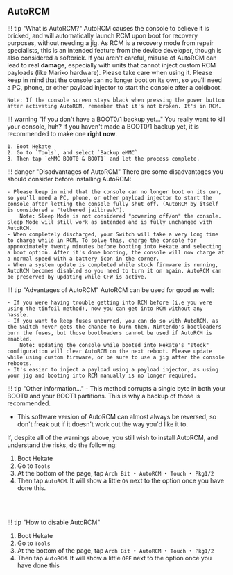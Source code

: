 ## AutoRCM

!!! tip "What is AutoRCM?"
	AutoRCM causes the console to believe it is bricked, and will automatically launch RCM upon boot for recovery purposes, without needing a jig. As RCM is a recovery mode from repair specialists, this is an intended feature from the device developer, though is also considered a softbrick. If you aren't careful, misuse of AutoRCM can lead to real **damage**, especially with units that cannot inject custom RCM payloads (like Mariko hardware). Please take care when using it. Please keep in mind that the console can no longer boot on its own, so you'll need a PC, phone, or other payload injector to start the console after a coldboot.

	Note: If the console screen stays black when pressing the power button after activating AutoRCM, remember that it's not broken. It's in RCM.

!!! warning "If you don't have a BOOT0/1 backup yet..."
	You really want to kill your console, huh? If you haven't made a BOOT0/1 backup yet, it is recommended to make one **right now**.

	1. Boot Hekate
	2. Go to `Tools`, and select `Backup eMMC`
	3. Then tap `eMMC BOOT0 & BOOT1` and let the process complete.

!!! danger "Disadvantages of AutoRCM"
	There are some disadvantages you should consider before installing AutoRCM:

	- Please keep in mind that the console can no longer boot on its own, so you'll need a PC, phone, or other payload injector to start the console after letting the console fully shut off. (AutoRCM by itself is considered a "tethered jailbreak").
		Note: Sleep Mode is not considered "powering off/on" the console. Sleep Mode will still work as intended and is fully unchanged with AutoRCM.
	- When completely discharged, your Switch will take a very long time to charge while in RCM. To solve this, charge the console for approximately twenty minutes before booting into Hekate and selecting a boot option. After it's done booting, the console will now charge at a normal speed with a battery icon in the corner.
	- When a system update is completed while stock firmware is running, AutoRCM becomes disabled so you need to turn it on again. AutoRCM can be preserved by updating while CFW is active.

!!! tip "Advantages of AutoRCM"
	AutoRCM can be used for good as well:

	- If you were having trouble getting into RCM before (i.e you were using the tinfoil method), now you can get into RCM without any hassle.
	- If you want to keep fuses unburned, you can do so with AutoRCM, as the Switch never gets the chance to burn them. Nintendo's bootloaders burn the fuses, but those bootloaders cannot be used if AutoRCM is enabled.
		Note: updating the console while booted into Hekate's "stock" configuration will clear AutoRCM on the next reboot. Please update while using custom firmware, or be sure to use a jig after the console reboots.
	- It's easier to inject a payload using a payload injector, as using your jig and booting into RCM manually is no longer required.

!!! tip "Other information..."
	- This method corrupts a single byte in both your BOOT0 and your BOOT1 partitions. This is why a backup of those is recommended.
  - This software version of AutoRCM can almost always be reversed, so don't freak out if it doesn't work out the way you'd like it to.

If, despite all of the warnings above, you still wish to install AutoRCM, and understand the risks, do the following:

1. Boot Hekate
2. Go to `Tools`
3. At the bottom of the page, tap `Arch Bit • AutoRCM • Touch • Pkg1/2`
4. Then tap `AutoRCM`. It will show a little `ON` next to the option once you have done this.

&nbsp;  
&nbsp;

!!! tip "How to disable AutoRCM"  

1. Boot Hekate  
2. Go to `Tools`    
3. At the bottom of the page, tap `Arch Bit • AutoRCM • Touch • Pkg1/2`  
4. Then tap `AutoRCM`. It will show a little `OFF` next to the option once you have done this    
